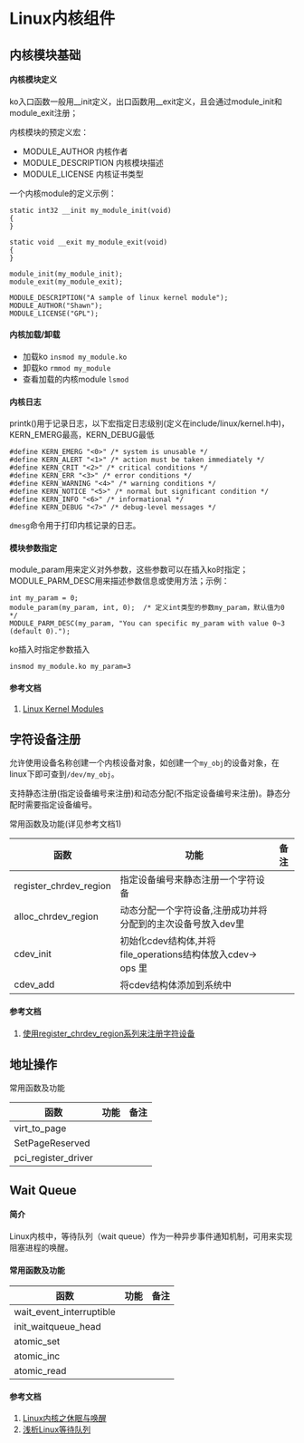 # Linux内核组件

## 内核模块基础

#### 内核模块定义
ko入口函数一般用__init定义，出口函数用__exit定义，且会通过module_init和module_exit注册；

内核模块的预定义宏：
- MODULE_AUTHOR 内核作者
- MODULE_DESCRIPTION 内核模块描述
- MODULE_LICENSE 内核证书类型

一个内核module的定义示例：

	static int32 __init my_module_init(void) 
	{ 
	}
	
	static void __exit my_module_exit(void) 
	{ 
	}
	
	module_init(my_module_init);
	module_exit(my_module_exit);

	MODULE_DESCRIPTION("A sample of linux kernel module");
	MODULE_AUTHOR("Shawn");
	MODULE_LICENSE("GPL");


#### 内核加载/卸载
- 加载ko 
`insmod my_module.ko `
- 卸载ko
`rmmod my_module`
- 查看加载的内核module
`lsmod`

#### 内核日志
printk()用于记录日志，以下宏指定日志级别(定义在include/linux/kernel.h中)，KERN_EMERG最高，KERN_DEBUG最低

	#define KERN_EMERG "<0>" /* system is unusable */
	#define KERN_ALERT "<1>" /* action must be taken immediately */
	#define KERN_CRIT "<2>" /* critical conditions */
	#define KERN_ERR "<3>" /* error conditions */
	#define KERN_WARNING "<4>" /* warning conditions */
	#define KERN_NOTICE "<5>" /* normal but significant condition */
	#define KERN_INFO "<6>" /* informational */
	#define KERN_DEBUG "<7>" /* debug-level messages */

`dmesg`命令用于打印内核记录的日志。

#### 模块参数指定
module_param用来定义对外参数，这些参数可以在插入ko时指定；
MODULE_PARM_DESC用来描述参数信息或使用方法；示例：

	int my_param = 0;
	module_param(my_param, int, 0);  /* 定义int类型的参数my_param，默认值为0 */
	MODULE_PARM_DESC(my_param, "You can specific my_param with value 0~3 (default 0).");

ko插入时指定参数插入

	insmod my_module.ko my_param=3

#### 参考文档
1. [Linux Kernel Modules](https://cs4118.github.io/dev-guides/linux-modules.html)


## 字符设备注册
允许使用设备名称创建一个内核设备对象，如创建一个`my_obj`的设备对象，在linux下即可查到`/dev/my_obj`。

支持静态注册(指定设备编号来注册)和动态分配(不指定设备编号来注册)。静态分配时需要指定设备编号。

常用函数及功能(详见参考文档1)

|函数|功能|备注|
|--|--|--|
|register_chrdev_region|指定设备编号来静态注册一个字符设备||
|alloc_chrdev_region|动态分配一个字符设备,注册成功并将分配到的主次设备号放入dev里||
|cdev_init|初始化cdev结构体,并将file_operations结构体放入cdev-> ops 里||
|cdev_add|将cdev结构体添加到系统中||

#### 参考文档
1. [使用register_chrdev_region系列来注册字符设备](https://www.cnblogs.com/lifexy/p/7827559.html)


## 地址操作


常用函数及功能

|函数|功能|备注|
|--|--|--|
|virt_to_page|||
|SetPageReserved|||
|pci_register_driver|||



## Wait Queue
#### 简介
Linux内核中，等待队列（wait queue）作为一种异步事件通知机制，可用来实现阻塞进程的唤醒。

#### 常用函数及功能

|函数|功能|备注|
|--|--|--|
|wait_event_interruptible|||
|init_waitqueue_head|||
|atomic_set|||
|atomic_inc|||
|atomic_read|||


#### 参考文档
1. [Linux内核之休眠与唤醒](https://sourcelink.top/2020/07/15/linux-wake-up/)
2. [浅析Linux等待队列](https://www.cnblogs.com/noaming1900/archive/2011/01/14/1935528.html)

